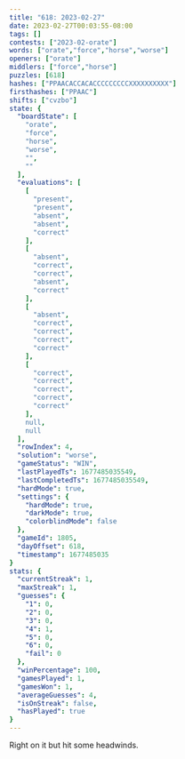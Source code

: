 ```yaml
---
title: "618: 2023-02-27"
date: 2023-02-27T00:03:55-08:00
tags: []
contests: ["2023-02-orate"]
words: ["orate","force","horse","worse"]
openers: ["orate"]
middlers: ["force","horse"]
puzzles: [618]
hashes: ["PPAACACCACACCCCCCCCCXXXXXXXXXX"]
firsthashes: ["PPAAC"]
shifts: ["cvzbo"]
state: {
  "boardState": [
    "orate",
    "force",
    "horse",
    "worse",
    "",
    ""
  ],
  "evaluations": [
    [
      "present",
      "present",
      "absent",
      "absent",
      "correct"
    ],
    [
      "absent",
      "correct",
      "correct",
      "absent",
      "correct"
    ],
    [
      "absent",
      "correct",
      "correct",
      "correct",
      "correct"
    ],
    [
      "correct",
      "correct",
      "correct",
      "correct",
      "correct"
    ],
    null,
    null
  ],
  "rowIndex": 4,
  "solution": "worse",
  "gameStatus": "WIN",
  "lastPlayedTs": 1677485035549,
  "lastCompletedTs": 1677485035549,
  "hardMode": true,
  "settings": {
    "hardMode": true,
    "darkMode": true,
    "colorblindMode": false
  },
  "gameId": 1805,
  "dayOffset": 618,
  "timestamp": 1677485035
}
stats: {
  "currentStreak": 1,
  "maxStreak": 1,
  "guesses": {
    "1": 0,
    "2": 0,
    "3": 0,
    "4": 1,
    "5": 0,
    "6": 0,
    "fail": 0
  },
  "winPercentage": 100,
  "gamesPlayed": 1,
  "gamesWon": 1,
  "averageGuesses": 4,
  "isOnStreak": false,
  "hasPlayed": true
}
---
```

<!-- more -->
Right on it but hit some headwinds.

